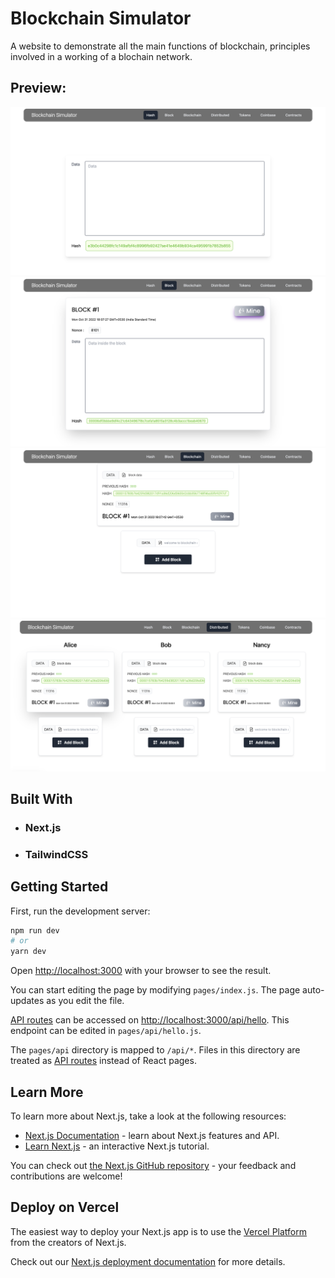 # Blockchain Simulator

A website to demonstrate all the main functions of blockchain, principles involved in a working of a blochain network.

## Preview:

<img src="https://github.com/ItsAshrafSyed/blockchain-simulator/blob/main/hash.png"/>

<img src="https://github.com/ItsAshrafSyed/blockchain-simulator/blob/main/block.png"/>

<img src="https://github.com/ItsAshrafSyed/blockchain-simulator/blob/main/blockchain.png"/>

<img src="https://github.com/ItsAshrafSyed/blockchain-simulator/blob/main/distributed.png"/>

## Built With
* ### Next.js
* ### TailwindCSS


## Getting Started

First, run the development server:

```bash
npm run dev
# or
yarn dev
```

Open [http://localhost:3000](http://localhost:3000) with your browser to see the result.

You can start editing the page by modifying `pages/index.js`. The page auto-updates as you edit the file.


[API routes](https://nextjs.org/docs/api-routes/introduction) can be accessed on [http://localhost:3000/api/hello](http://localhost:3000/api/hello). This endpoint can be edited in `pages/api/hello.js`.

The `pages/api` directory is mapped to `/api/*`. Files in this directory are treated as [API routes](https://nextjs.org/docs/api-routes/introduction) instead of React pages.

## Learn More

To learn more about Next.js, take a look at the following resources:

- [Next.js Documentation](https://nextjs.org/docs) - learn about Next.js features and API.
- [Learn Next.js](https://nextjs.org/learn) - an interactive Next.js tutorial.

You can check out [the Next.js GitHub repository](https://github.com/vercel/next.js/) - your feedback and contributions are welcome!

## Deploy on Vercel

The easiest way to deploy your Next.js app is to use the [Vercel Platform](https://vercel.com/new?utm_medium=default-template&filter=next.js&utm_source=create-next-app&utm_campaign=create-next-app-readme) from the creators of Next.js.

Check out our [Next.js deployment documentation](https://nextjs.org/docs/deployment) for more details.
